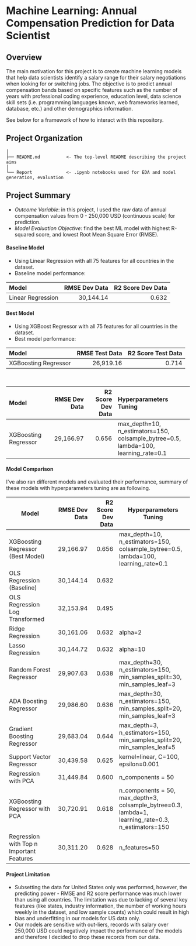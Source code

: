 # Machine Learning: Annual Compensation Prediction for Data Scientist

## Overview

The main motivation for this project is to create machine learning models that help data scientists identify a salary range for their salary negotiations when looking for or switching jobs. The objective is to predict annual compensation bands based on specific features such as the number of years with professional coding experience, education level, data science skill sets (i.e. programming languages known, web frameworks learned, database, etc.) and other demographics information.

See below for a framework of how to interact with this repository. 

## Project Organization

    │
    ├── README.md          <- The top-level README describing the project aims
    │
    └── Report             <- .ipynb notebooks used for EDA and model generation, evaluation

## Project Summary

- *Outcome Variable*: in this project, I used the raw data of annual compensation values from 0 - 250,000 USD (continuous scale) for prediction.
- *Model Evaluation Objective*: find the best ML model with highest R-squared score, and lowest Root Mean Square Error (RMSE).

#### Baseline Model
- Using Linear Regression with all 75 features for all countries in the dataset. 
- Baseline model performance:

|       Model       | RMSE Dev Data | R2 Score Dev Data |
|:------------------|--------------:|------------------:|
| Linear Regression |     30,144.14 |             0.632 |


#### Best Model
- Using XGBoost Regressor with all 75 features for all countries in the dataset. 
- Best model performance:


|       Model          | RMSE Test Data | R2 Score Test Data |
|:---------------------|---------------:|-------------------:|
| XGBoosting Regressor |      26,919.16 |              0.714 |

<br>

|         Model        | RMSE Dev Data | R2 Score Dev Data |                                      Hyperparameters Tuning                                 |
|:---------------------|--------------:|------------------:|:--------------------------------------------------------------------------------------------|
| XGBoosting Regressor |     29,166.97 |             0.656 | max_depth=10, n_estimators=150, <br>colsample_bytree=0.5, lambda=100, <br>learning_rate=0.1 |


####  Model Comparison
I've also ran different models and evaluated their performance, summary of these models with hyperparameters tuning are as following. 

| Model                                   | RMSE Dev Data | R2 Score Dev Data | Hyperparameters Tuning                                                                                        |
|-----------------------------------------|--------------:|------------------:|---------------------------------------------------------------------------------------------------------------|
| XGBoosting Regressor (Best Model)       |     29,166.97 |             0.656 | max_depth=10, n_estimators=150, <br>colsample_bytree=0.5, lambda=100, <br>learning_rate=0.1                 |
| OLS Regression (Baseline)               |     30,144.14 |             0.632 |                                                                                                               |
| OLS Regression Log Transformed          |     32,153.94 |             0.495 |                                                                                                               |
| Ridge Regression                        |     30,161.06 |             0.632 | alpha=2                                                                                                       |
| Lasso Regression                        |     30,144.72 |             0.632 | alpha=10                                                                                                      |
| Random Forest Regressor                 |     29,907.63 |             0.638 | max_depth=30, n_estimators=150,<br>min_samples_split=30, min_samples_leaf=3                                 |
| ADA Boosting Regressor                  |     29,986.60 |             0.636 | max_depth=30, n_estimators=150,<br>min_samples_split=20, min_samples_leaf=3                                 |
| Gradient Boosting Regressor             |     29,683.04 |             0.644 | max_depth=3, n_estimators=150, <br>min_samples_split=20, min_samples_leaf=5                               |
| Support Vector Regressor                |     30,439.58 |             0.625 | kernel=linear, C=100, epsilon=0.001                                                                           |
| Regression with PCA                     |     31,449.84 |             0.600 | n_components = 50                                                                                             |
| XGBoosting Regressor with PCA           |     30,720.91 |             0.618 | n_components = 50, max_depth=3, <br>colsample_bytree=0.3, lambda=1,   <br>learning_rate=0.3, n_estimators=150 |
| Regression with Top n Important Features |     30,311.20 |             0.628 | n_features=50                                                                                                 |


#### Project Limitation
- Subsetting the data for United States only was performed, however, the predicting power - RMSE and R2 score performance was much lower than using all countries. The limitation was due to lacking of several key features (like states, industry information, the number of working hours weekly in the dataset, and low sample counts) which could result in high bias and underfitting in our models for US data only.  
- Our models are sensitive with out-liers, records with salary over 250,000 USD could negatively impact the performance of the models and therefore I decided to drop these records from our data. 
